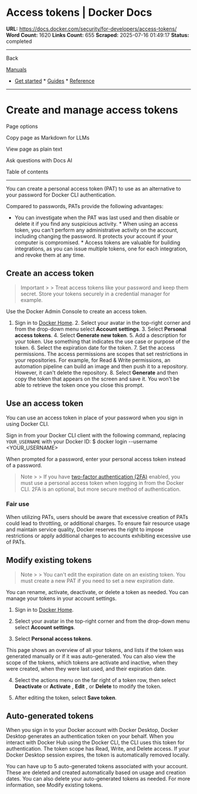 # Access tokens | Docker Docs

**URL:** https://docs.docker.com/security/for-developers/access-tokens/
**Word Count:** 1620
**Links Count:** 655
**Scraped:** 2025-07-16 01:49:17
**Status:** completed

---

Back

[Manuals](https://docs.docker.com/manuals/)

  * [Get started](https://docs.docker.com/get-started/)   * [Guides](https://docs.docker.com/guides/)   * [Reference](https://docs.docker.com/reference/)

* * *

# Create and manage access tokens

Page options

Copy page as Markdown for LLMs

View page as plain text

Ask questions with Docs AI

Table of contents

* * *

You can create a personal access token \(PAT\) to use as an alternative to your password for Docker CLI authentication.

Compared to passwords, PATs provide the following advantages:

  * You can investigate when the PAT was last used and then disable or delete it if you find any suspicious activity.   * When using an access token, you can't perform any administrative activity on the account, including changing the password. It protects your account if your computer is compromised.   * Access tokens are valuable for building integrations, as you can issue multiple tokens, one for each integration, and revoke them at any time.

## Create an access token

> Important >  > Treat access tokens like your password and keep them secret. Store your tokens securely in a credential manager for example.

Use the Docker Admin Console to create an access token.

  1. Sign in to [Docker Home](https://app.docker.com/).   2. Select your avatar in the top-right corner and from the drop-down menu select **Account settings**.   3. Select **Personal access tokens**.   4. Select **Generate new token**.   5. Add a description for your token. Use something that indicates the use case or purpose of the token.   6. Select the expiration date for the token.   7. Set the access permissions. The access permissions are scopes that set restrictions in your repositories. For example, for Read & Write permissions, an automation pipeline can build an image and then push it to a repository. However, it can't delete the repository.   8. Select **Generate** and then copy the token that appears on the screen and save it. You won't be able to retrieve the token once you close this prompt.

## Use an access token

You can use an access token in place of your password when you sign in using Docker CLI.

Sign in from your Docker CLI client with the following command, replacing `YOUR_USERNAME` with your Docker ID:               $ docker login --username <YOUR_USERNAME>     

When prompted for a password, enter your personal access token instead of a password.

> Note >  > If you have [two-factor authentication \(2FA\)](https://docs.docker.com/security/for-developers/2fa/) enabled, you must use a personal access token when logging in from the Docker CLI. 2FA is an optional, but more secure method of authentication.

### Fair use

When utilizing PATs, users should be aware that excessive creation of PATs could lead to throttling, or additional charges. To ensure fair resource usage and maintain service quality, Docker reserves the right to impose restrictions or apply additional charges to accounts exhibiting excessive use of PATs.

## Modify existing tokens

> Note >  > You can't edit the expiration date on an existing token. You must create a new PAT if you need to set a new expiration date.

You can rename, activate, deactivate, or delete a token as needed. You can manage your tokens in your account settings.

  1. Sign in to [Docker Home](https://app.docker.com/login).

  2. Select your avatar in the top-right corner and from the drop-down menu select **Account settings**.

  3. Select **Personal access tokens**.

This page shows an overview of all your tokens, and lists if the token was generated manually or if it was auto-generated. You can also view the scope of the tokens, which tokens are activate and inactive, when they were created, when they were last used, and their expiration date.

  4. Select the actions menu on the far right of a token row, then select **Deactivate** or **Activate** , **Edit** , or **Delete** to modify the token.

  5. After editing the token, select **Save token**.

## Auto-generated tokens

When you sign in to your Docker account with Docker Desktop, Docker Desktop generates an authentication token on your behalf. When you interact with Docker Hub using the Docker CLI, the CLI uses this token for authentication. The token scope has Read, Write, and Delete access. If your Docker Desktop session expires, the token is automatically removed locally.

You can have up to 5 auto-generated tokens associated with your account. These are deleted and created automatically based on usage and creation dates. You can also delete your auto-generated tokens as needed. For more information, see Modify existing tokens.